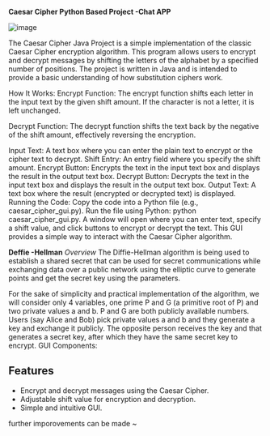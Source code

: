 **Caesar Cipher Python Based Project -Chat APP**

![image](https://github.com/user-attachments/assets/505cac09-a93c-49b5-8128-293c37ca5ac2)

The Caesar Cipher Java Project is a simple implementation of the classic Caesar Cipher encryption algorithm. This program allows users to encrypt and decrypt messages by shifting the letters of the alphabet by a specified number of positions. The project is written in Java and is intended to provide a basic understanding of how substitution ciphers work.

How It Works:
Encrypt Function: The encrypt function shifts each letter in the input text by the given shift amount. If the character is not a letter, it is left unchanged.

Decrypt Function: The decrypt function shifts the text back by the negative of the shift amount, effectively reversing the encryption.

Input Text: A text box where you can enter the plain text to encrypt or the cipher text to decrypt.
Shift Entry: An entry field where you specify the shift amount.
Encrypt Button: Encrypts the text in the input text box and displays the result in the output text box.
Decrypt Button: Decrypts the text in the input text box and displays the result in the output text box.
Output Text: A text box where the result (encrypted or decrypted text) is displayed.
Running the Code:
Copy the code into a Python file (e.g., caesar_cipher_gui.py).
Run the file using Python: python caesar_cipher_gui.py.
A window will open where you can enter text, specify a shift value, and click buttons to encrypt or decrypt the text.
This GUI provides a simple way to interact with the Caesar Cipher algorithm.

**Deffie -Hellman** 
*Overview*
The Diffie-Hellman algorithm is being used to establish a shared secret that can be used for secret communications while exchanging data over a public network using the elliptic curve to generate points and get the secret key using the parameters.  

For the sake of simplicity and practical implementation of the algorithm, we will consider only 4 variables, one prime P and G (a primitive root of P) and two private values a and b.
P and G are both publicly available numbers. Users (say Alice and Bob) pick private values a and b and they generate a key and exchange it publicly. The opposite person receives the key and that generates a secret key, after which they have the same secret key to encrypt.
GUI Components:

## Features

- Encrypt and decrypt messages using the Caesar Cipher.
- Adjustable shift value for encryption and decryption.
- Simple and intuitive GUI.

further imporovements can be made ~
